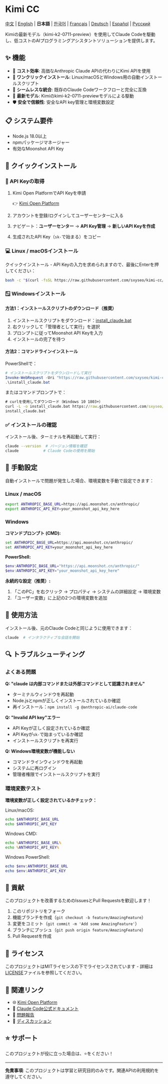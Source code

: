 # Kimi CC

[中文](README.md) | [English](README_EN.md) | **日本語** | [한국어](README_KO.md) | [Français](README_FR.md) | [Deutsch](README_DE.md) | [Español](README_ES.md) | [Русский](README_RU.md)

Kimiの最新モデル（kimi-k2-0711-preview）を使用してClaude Codeを駆動し、低コストのAIプログラミングアシスタントソリューションを提供します。

## ✨ 機能

- 🚀 **コスト効率**: 高価なAnthropic Claude APIの代わりにKimi APIを使用
- 🔧 **ワンクリックインストール**: Linux/macOSとWindows用の自動インストールスクリプト
- 🔄 **シームレスな統合**: 既存のClaude Codeワークフローと完全に互換
- 🤖 **最新モデル**: Kimiのkimi-k2-0711-previewモデルによる駆動
- 🛡️ **安全で信頼性**: 安全なAPI key管理と環境変数設定

## 📋 システム要件

- Node.js 18.0以上
- npmパッケージマネージャー
- 有効なMoonshot API Key

## 🚀 クイックインストール

### 📝 API Keyの取得

1. Kimi Open PlatformでAPI Keyを申請

   👉 [Kimi Open Platform](https://platform.moonshot.cn/)

2. アカウントを登録/ログインしてユーザーセンターに入る
3. ナビゲート：**ユーザーセンター** → **API Key管理** → **新しいAPI Keyを作成**
4. 生成されたAPI Key（`sk-`で始まる）をコピー

### 💻 Linux / macOSインストール

クイックインストール - API Keyの入力を求められますので、最後にEnterを押してください：

```bash
bash -c "$(curl -fsSL https://raw.githubusercontent.com/sxyseo/kimi-cc/refs/heads/main/install.sh)"
```

### 🪟 Windowsインストール

#### 方法1：インストールスクリプトのダウンロード（推奨）

1. インストールスクリプトをダウンロード：[install_claude.bat](https://raw.githubusercontent.com/sxyseo/kimi-cc/refs/heads/main/install_claude.bat)
2. 右クリックして「管理者として実行」を選択
3. プロンプトに従ってMoonshot API Keyを入力
4. インストールの完了を待つ

#### 方法2：コマンドラインインストール

PowerShellで：

```powershell
# インストールスクリプトをダウンロードして実行
Invoke-WebRequest -Uri "https://raw.githubusercontent.com/sxyseo/kimi-cc/refs/heads/main/install_claude.bat" -OutFile "install_claude.bat"
.\install_claude.bat
```

またはコマンドプロンプトで：

```cmd
# curlを使用してダウンロード（Windows 10 1803+）
curl -L -o install_claude.bat https://raw.githubusercontent.com/sxyseo/kimi-cc/refs/heads/main/install_claude.bat
install_claude.bat
```

### ✅ インストールの確認

インストール後、ターミナルを再起動して実行：

```bash
claude --version  # バージョン情報を確認
claude           # Claude Codeの使用を開始
```

## 🔧 手動設定

自動インストールで問題が発生した場合、環境変数を手動で設定できます：

### Linux / macOS

```bash
export ANTHROPIC_BASE_URL=https://api.moonshot.cn/anthropic/
export ANTHROPIC_API_KEY=your_moonshot_api_key_here
```

### Windows

**コマンドプロンプト (CMD):**
```cmd
set ANTHROPIC_BASE_URL=https://api.moonshot.cn/anthropic/
set ANTHROPIC_API_KEY=your_moonshot_api_key_here
```

**PowerShell:**
```powershell
$env:ANTHROPIC_BASE_URL="https://api.moonshot.cn/anthropic/"
$env:ANTHROPIC_API_KEY="your_moonshot_api_key_here"
```

**永続的な設定（推奨）:**
1. 「このPC」を右クリック → プロパティ → システムの詳細設定 → 環境変数
2. 「ユーザー変数」に上記の2つの環境変数を追加

## 🎯 使用方法

インストール後、元のClaude Codeと同じように使用できます：

```bash
claude  # インタラクティブな会話を開始
```

## 🔍 トラブルシューティング

### よくある問題

**Q: "claude は内部コマンドまたは外部コマンドとして認識されません"**
- ターミナルウィンドウを再起動
- Node.jsとnpmが正しくインストールされているか確認
- 再インストール：`npm install -g @anthropic-ai/claude-code`

**Q: "Invalid API key"エラー**
- API Keyが正しく設定されているか確認
- API Keyが`sk-`で始まっているか確認
- インストールスクリプトを再実行

**Q: Windows環境変数が機能しない**
- コマンドラインウィンドウを再起動
- システムに再ログイン
- 管理者権限でインストールスクリプトを実行

### 環境変数テスト

**環境変数が正しく設定されているかチェック：**

Linux/macOS:
```bash
echo $ANTHROPIC_BASE_URL
echo $ANTHROPIC_API_KEY
```

Windows CMD:
```cmd
echo %ANTHROPIC_BASE_URL%
echo %ANTHROPIC_API_KEY%
```

Windows PowerShell:
```powershell
echo $env:ANTHROPIC_BASE_URL
echo $env:ANTHROPIC_API_KEY
```

## 🤝 貢献

このプロジェクトを改善するためのIssuesとPull Requestsを歓迎します！

1. このリポジトリをフォーク
2. 機能ブランチを作成（`git checkout -b feature/AmazingFeature`）
3. 変更をコミット（`git commit -m 'Add some AmazingFeature'`）
4. ブランチにプッシュ（`git push origin feature/AmazingFeature`）
5. Pull Requestを作成

## 📄 ライセンス

このプロジェクトはMITライセンスの下でライセンスされています - 詳細は[LICENSE](LICENSE)ファイルを参照してください。

## 🔗 関連リンク

- 🌐 [Kimi Open Platform](https://platform.moonshot.cn/)
- 📖 [Claude Code公式ドキュメント](https://docs.anthropic.com/claude/docs)
- 🐛 [問題報告](https://github.com/sxyseo/kimi-cc/issues)
- 💬 [ディスカッション](https://github.com/sxyseo/kimi-cc/discussions)

## ⭐ サポート

このプロジェクトが役に立った場合は、⭐️をください！

---

**免責事項**: このプロジェクトは学習と研究目的のみです。関連APIの利用規約を遵守してください。 